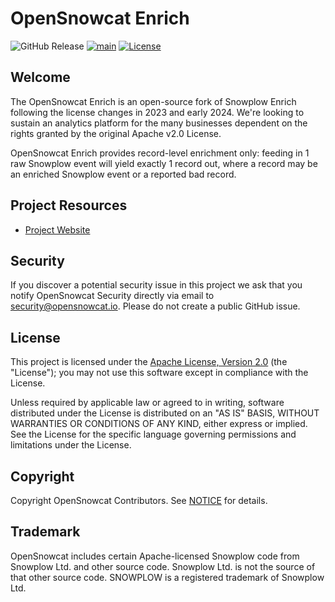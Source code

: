 # OpenSnowcat Enrich
![GitHub Release](https://img.shields.io/github/v/release/opensnowcat/opensnowcat-enrich?link=https%3A%2F%2Fgithub.com%2Fopensnowcat%2Fopensnowcat-collector%2Freleases)
[![main](https://github.com/opensnowcat/opensnowcat-enrich/actions/workflows/test.yml/badge.svg?branch=main)](https://github.com/opensnowcat/opensnowcat-enrich/actions/workflows/test.yml)
[![License][license-image]][license]

## Welcome

The OpenSnowcat Enrich is an open-source fork of Snowplow Enrich following the license changes in 2023 and early 2024. We're looking to sustain an analytics platform for the many businesses dependent on the rights granted by the original Apache v2.0 License.

OpenSnowcat Enrich provides record-level enrichment only: feeding in 1 raw Snowplow event will yield exactly 1 record out, where a record may be an enriched Snowplow event or a reported bad record.

## Project Resources
 - [Project Website](https://opensnowcat.io/)

## Security

If you discover a potential security issue in this project we ask that you notify OpenSnowcat Security directly via email to security@opensnowcat.io. Please do not create a public GitHub issue.


## License

This project is licensed under the [Apache License, Version 2.0][license] (the "License"); you may not use this software except in compliance with the License.

Unless required by applicable law or agreed to in writing, software
distributed under the License is distributed on an "AS IS" BASIS,
WITHOUT WARRANTIES OR CONDITIONS OF ANY KIND, either express or implied.
See the License for the specific language governing permissions and
limitations under the License.

## Copyright
Copyright OpenSnowcat Contributors. See [NOTICE](NOTICE.txt) for details.


## Trademark

OpenSnowcat includes certain Apache-licensed Snowplow code from Snowplow Ltd. and other source code. Snowplow Ltd. is not the source of that other source code. SNOWPLOW is a registered trademark of Snowplow Ltd.

[license-image]: http://img.shields.io/badge/license-Apache--2-blue.svg?style=flat
[license]: http://www.apache.org/licenses/LICENSE-2.0
